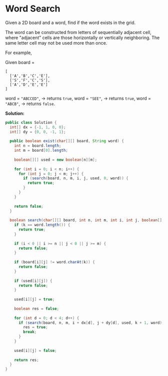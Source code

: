 # Word Search

Given a 2D board and a word, find if the word exists in the grid.

The word can be constructed from letters of sequentially adjacent cell, where "adjacent" cells are those horizontally or vertically neighboring. The same letter cell may not be used more than once.

For example,

Given board =
```
[
  ['A','B','C','E'],
  ['S','F','C','S'],
  ['A','D','E','E']
]
```
word = `"ABCCED"`, -> returns `true`,
word = `"SEE"`, -> returns `true`,
word = `"ABCB"`, -> returns `false`.

**Solution:**
```java
public class Solution {
  int[] dx = {-1, 1, 0, 0};
  int[] dy = {0, 0, -1, 1};
    
  public boolean exist(char[][] board, String word) {
    int n = board.length;
    int m = board[0].length;
        
    boolean[][] used = new boolean[n][m];
        
    for (int i = 0; i < n; i++) {
      for (int j = 0; j < m; j++) {
        if (search(board, n, m, i, j, used, 0, word)) {
          return true;
        }
      }
    }
        
    return false;
  }
    
  boolean search(char[][] board, int n, int m, int i, int j, boolean[][] used, int k, String word) {
    if (k == word.length()) {
      return true;
    }
        
    if (i < 0 || i >= n || j < 0 || j >= m) {
      return false;
    }
        
    if (board[i][j] != word.charAt(k)) {
      return false;
    }
        
    if (used[i][j]) {
      return false;
    }
        
    used[i][j] = true;
        
    boolean res = false;
        
    for (int d = 0; d < 4; d++) {
      if (search(board, n, m, i + dx[d], j + dy[d], used, k + 1, word)) {
        res = true;
        break;
      }
    }
        
    used[i][j] = false;
        
    return res;
  }
}
```